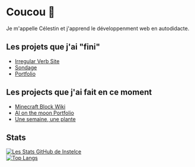 # Coucou 👋

Je m'appelle Célestin et j'apprend le développenment web en autodidacte.

Les projets que j'ai "fini"
-
- [Irregular Verb Site](https://github.com/Instelce/Irregular_Verb_Site)
- [Sondage](https://github.com/Instelce/Sondage)
- [Portfolio](https://github.com/Instelce/Portfolio)

Les projects que j'ai fait en ce moment 
-
- [Minecraft Block Wiki](https://github.com/Instelce/MinecraftBlockWiki)
- [Al on the moon Portfolio](https://github.com/Instelce/Al_On_The_Moon_Portfolio)
- [Une semaine, une plante](https://github.com/Instelce/Une_semaine_une_plante)

Stats
-
[![Les Stats GitHub de Instelce](https://github-readme-stats.vercel.app/api?username=Instelce&theme=material-palenight)](https://github.com/Instelce) <br/>
[![Top Langs](https://github-readme-stats.vercel.app/api/top-langs/?username=Instelce&layout=compact&theme=material-palenight)](https://github.com/Instelce)



